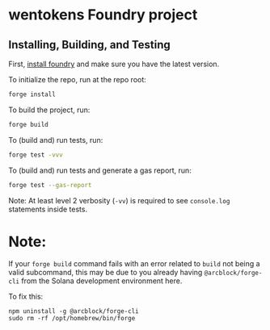 # wentokens Foundry project

## Installing, Building, and Testing
First, [install foundry](https://book.getfoundry.sh/getting-started/installation) and make sure you have the latest version.

To initialize the repo, run at the repo root:
```bash
forge install
```

To build the project, run:
```bash
forge build
```

To (build and) run tests, run:
```bash
forge test -vvv
```

To (build and) run tests and generate a gas report, run:
```bash
forge test --gas-report
```

Note: At least level 2 verbosity (`-vv`) is required to see `console.log` statements inside tests.

# Note:
If your `forge build` command fails with an error related to `build` not being a valid subcommand, this may be due to you already having `@arcblock/forge-cli` from the Solana development environment here.

To fix this:
```
npm uninstall -g @arcblock/forge-cli
sudo rm -rf /opt/homebrew/bin/forge
```
